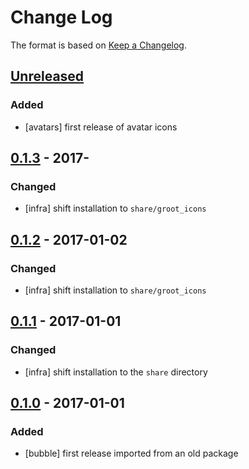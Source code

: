 # Change Log

The format is based on [Keep a Changelog](http://keepachangelog.com/).

## [Unreleased]
### Added
- [avatars] first release of avatar icons

## [0.1.3] - 2017-
### Changed
- [infra] shift installation to `share/groot_icons`

## [0.1.2] - 2017-01-02
### Changed
- [infra] shift installation to `share/groot_icons`

## [0.1.1] - 2017-01-01
### Changed
- [infra] shift installation to the `share` directory

## [0.1.0] - 2017-01-01
### Added
- [bubble] first release imported from an old package

[Unreleased]: https://github.com/stonier/groot_ansible/compare/0.1.3...HEAD
[0.1.3]: https://github.com/stonier/groot_ansible/compare/0.1.2...0.1.3
[0.1.2]: https://github.com/stonier/groot_ansible/compare/0.1.1...0.1.2
[0.1.1]: https://github.com/stonier/groot_ansible/compare/0.1.0...0.1.1
[0.1.0]: https://github.com/stonier/groot_ansible/compare/cd7663668b574ab1816e0d3a905a35827a4769b5...0.1.0
